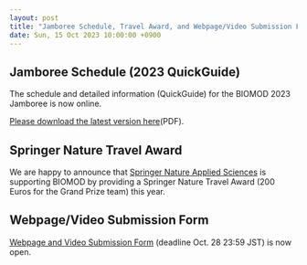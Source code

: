 ```yaml
---
layout: post
title: "Jamboree Schedule, Travel Award, and Webpage/Video Submission Form"
date: Sun, 15 Oct 2023 10:00:00 +0900
---
```


## Jamboree Schedule (2023 QuickGuide)
The schedule and detailed information (QuickGuide) for the BIOMOD 2023 Jamboree is now online.

[Please download the latest version here](http://biomod.net/jamboree/BIOMOD2023-QuickGuide.pdf)(PDF).

## Springer Nature Travel Award
We are happy to announce that [Springer Nature Applied Sciences](https://www.springer.com/journal/42452/) is supporting BIOMOD by providing a Springer Nature Travel Award (200 Euros for the Grand Prize team) this year.

## Webpage/Video Submission Form
[Webpage and Video Submission Form](https://forms.gle/pzUVbPvvXG48tEmu5)
 (deadline Oct. 28 23:59 JST) is now open.


